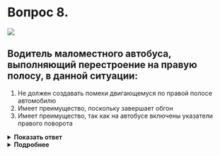 # Вопрос 8.

![](https://s.drom.ru/i24228/pdd/tickets/2016/1543885002.jpg)

## Водитель маломестного автобуса, выполняющий перестроение на правую полосу, в данной ситуации:

1. Не должен создавать помехи двигающемуся по правой полосе автомобилю
2. Имеет преимущество, поскольку завершает обгон
3. Имеет преимущество, так как на автобусе включены указатели правого поворота

<details>
<summary><b>Показать ответ</b></summary>
Правильный ответ: 1
</details>
<details>
<summary><b>Подробнее</b></summary>
При единоличном перестроении водитель должен уступить дорогу «хозяину полосы» - транспортным средствам, движущимся попутно без изменения направления движения. 
(Пункт 8.4 ПДД)
</details>